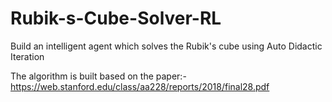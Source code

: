 # Rubik-s-Cube-Solver-RL

Build an intelligent agent which solves the Rubik's cube using Auto Didactic Iteration

The algorithm is built based on the paper:- https://web.stanford.edu/class/aa228/reports/2018/final28.pdf
